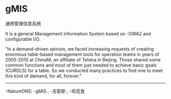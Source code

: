 # gMIS

通用管理信息系统

It is a general Management Information System based on -GWA2 and configurable I/O.

“In a demand-driven opinion, we faced increasing requests of creating enormous table-based management tools for operation teams in years of 2005-2010 at ChinaM, an affiliate of Telstra  in Beijing. Those shared some common functions and most of them just needed to achieve basic goals (CURDLS) for a table. So we conducted many practices to find one to meet this kind of demand, for all, forever.”

----
-NatureDNS: -gMIS , -吉密斯 , -鸡觅食

